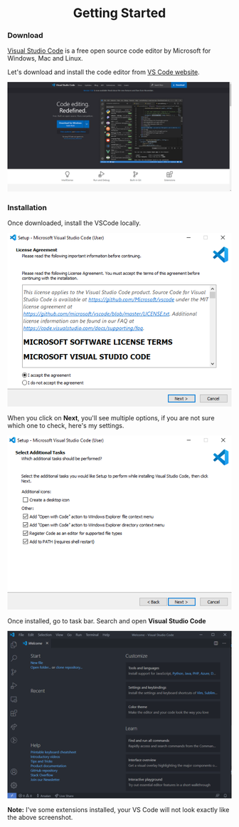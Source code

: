 # <center>Getting Started</center>

### Download

[Visual Studio Code](https://code.visualstudio.com/) is a free open source code editor by Microsoft for Windows, Mac and Linux.

Let's download and install the code editor from [VS Code website](https://code.visualstudio.com/).

![VS Code Website](./vscode-website.png)

### Installation

Once downloaded, install the VSCode locally.

![VS Code Setup](./setup.png)

When you click on **Next**, you'll see multiple options, if you are not sure which one to check, here's my settings.

![VS Code Setup-2](./setup-2.png)

Once installed, go to task bar. Search and open **Visual Studio Code**

![Visual Studio Code](./vscode.png)

**Note:** I've some extensions installed, your VS Code will not look exactly like the above screenshot.
